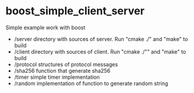 # boost_simple_client_server
Simple example work with boost
- /server directory with  sources of server. Run "cmake ./" and "make" to build
- /client directory with  sources of client. Run "cmake ./"" and "make" to build
- /protocol structures of protocol messages
- /sha256  function that generate sha256
- /timer   simple timer implementation
- /random  implementation of function to generate random string
